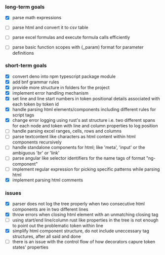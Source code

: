 ### long-term goals

- [x] parse math expressions
- [ ] parse html and convert it to csv table
- [ ] parse excel formulas and execute formula calls efficiently
- [ ] parse basic function scopes with (,,param) format for parameter definitions


### short-term goals

- [x] convert deno into npm typescript package module
- [x] add bnf grammar rules
- [x] provide more structure in folders for the project
- [x] implement error handling mechanism
- [x] set line and line start numbers in token positional details associated with each token by token id
- [x] handle parsing html elements/components including different rules for script tags
- [x] change error logging using rust's ast structure i.e. two different spans for each node and token with line and column properties to log position
- [ ] handle parsing excel ranges, cells, rows and columns
- [ ] parse textcontent like characters as html content within html components recursively
- [ ] handle standalone components for html; like 'meta', 'input' or the ambiguous 'br' or 'link'
- [ ] parse angular like selector identifiers for the name tags of format "ng-component"
- [ ] implement regular expression for picking specific patterns while parsing html
- [x] implement parsing html comments

### issues

- [x] parser does not log the tree properly when two consecutive html components are in two different lines
- [x] throw errors when closing html element with an unmatching closing tag
- [ ] using start/end line/column rust like properties in the tree is not enough to point out the problematic token within line
- [x] simplify html component structure, do not include uneccessary tag structures, after all said and done
- [ ] there is an issue with the control flow of how decorators capure token states' properties